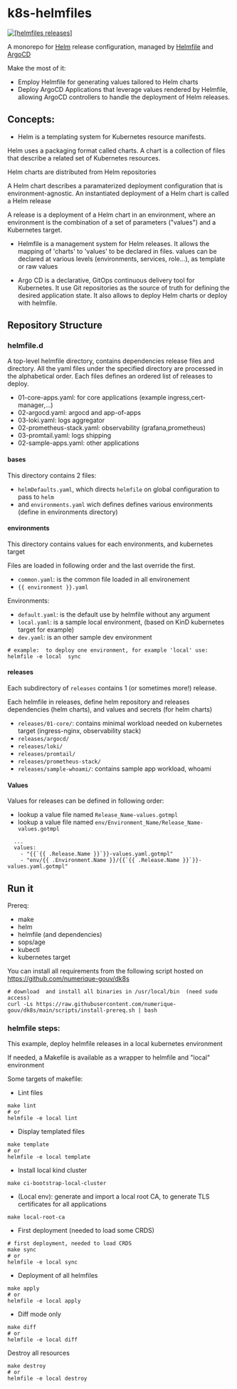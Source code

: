 # k8s-helmfiles

[![[helmfiles releases]](https://github.com/pli01/k8s-helmfiles/actions/workflows/test.yaml/badge.svg?branch=main)](https://github.com/pli01/k8s-helmfiles/actions/workflows/test.yaml)

A monorepo for [Helm](https://helm.sh/) release configuration, managed by
[Helmfile](https://github.com/helmfile/helmfile) and [ArgoCD](https://github.com/argoproj/argo-cd)

Make the most of it:
- Employ Helmfile for generating values tailored to Helm charts
- Deploy ArgoCD Applications that leverage values rendered by Helmfile, allowing ArgoCD controllers to handle the deployment of Helm releases.

## Concepts:
- Helm is a templating system for Kubernetes resource manifests.

Helm uses a packaging format called charts. A chart is a collection of files that describe
a related set of Kubernetes resources.

Helm charts are distributed from Helm repositories

A Helm chart describes a paramaterized deployment configuration that is environment-agnostic.
An instantiated deployment of a Helm chart is called a Helm release

A release is a deployment of a Helm chart in an environment, where an environment is
the combination of a set of parameters ("values") and a Kubernetes target.

- Helmfile is a management system for Helm releases.
It allows the mapping of 'charts' to 'values' to be declared in files.
values can be declared at various levels (environments, services, role...), as template or raw values

- Argo CD is a declarative, GitOps continuous delivery tool for Kubernetes.
It use Git repositories as the source of truth for defining the desired application state. It also allows to deploy Helm charts or deploy with helmfile.

## Repository Structure
### helmfile.d

A top-level helmfile directory, contains dependencies release files and directory.
All the yaml files under the specified directory are processed in the alphabetical order.
Each files defines an ordered list of  releases to deploy.

- 01-core-apps.yaml: for core applications (example ingress,cert-manager,...)
- 02-argocd.yaml: argocd and app-of-apps
- 03-loki.yaml: logs aggregator
- 02-prometheus-stack.yaml: observability (grafana,prometheus)
- 03-promtail.yaml: logs shipping
- 02-sample-apps.yaml: other applications


#### bases
This directory contains 2 files:
- `helmDefaults.yaml`, which directs `helmfile` on global configuration to pass to `helm`
- and `environments.yaml` wich defines defines various environments (define in environments directory)

#### environments
This directory contains values for each environments, and kubernetes target

Files are loaded in following order and the last override the first.
- `common.yaml`: is the common file loaded in all environement
- `{{ environment }}.yaml`

Environments:
- `default.yaml`: is the default use by helmfile without any argument
- `local.yaml`: is a sample local environment, (based on KinD kubernetes target for example)
- `dev.yaml`: is an other sample dev environment

```
# example:  to deploy one environment, for example 'local' use:
helmfile -e local  sync
```

#### releases
Each subdirectory of `releases` contains 1 (or sometimes more!) release.

Each helmfile in releases, define helm repository and releases dependencies (helm charts), and values and secrets (for helm charts)

- `releases/01-core/`: contains minimal workload needed on kubernetes target (ingress-nginx, observability stack)
- `releases/argocd/`
- `releases/loki/`
- `releases/promtail/`
- `releases/prometheus-stack/`
- `releases/sample-whoami/`: contains sample app workload, whoami

#### Values

Values for releases can be defined in following order:
- lookup a value file named `Release_Name-values.gotmpl`
- lookup a value file named `env/Environment_Name/Release_Name-values.gotmpl`

```
  ...
  values:
    - "{{`{{ .Release.Name }}`}}-values.yaml.gotmpl"
    - "env/{{ .Environment.Name }}/{{`{{ .Release.Name }}`}}-values.yaml.gotmpl"
```

## Run it

Prereq:
- make
- helm
- helmfile (and dependencies)
- sops/age
- kubectl
- kubernetes target

You can install all requirements from the following script hosted on https://github.com/numerique-gouv/dk8s

```
# download  and install all binaries in /usr/local/bin  (need sudo access)
curl -Ls https://raw.githubusercontent.com/numerique-gouv/dk8s/main/scripts/install-prereq.sh | bash
```

### helmfile steps:

This example, deploy helmfile releases in a local kubernetes environment

If needed, a Makefile is available as a wrapper to helmfile and "local" environment

Some targets of makefile:

- Lint files
```
make lint
# or
helmfile -e local lint
```
- Display templated files
```
make template
# or
helmfile -e local template
```

- Install local kind cluster
```
make ci-bootstrap-local-cluster
```

- (Local env): generate and import a local root CA, to generate TLS certificates for all applications
```
make local-root-ca
```

- First deployment (needed to load some CRDS)

```
# first deployment, needed to load CRDS
make sync
# or
helmfile -e local sync
```

- Deployment of all helmfiles
```
make apply
# or
helmfile -e local apply
```

- Diff mode only
```
make diff
# or
helmfile -e local diff
```

Destroy all resources
```
make destroy
# or
helmfile -e local destroy
```

